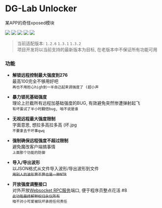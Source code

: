 # DG-Lab Unlocker
某APP的奇怪xposed模块

![](https://img.shields.io/badge/Module-Xposed-green?style=for-the-badge&logo=Android&logoColor=white) ![](https://img.shields.io/github/license/SakuraKoi/DgLabUnlocker?style=for-the-badge) ![](https://img.shields.io/github/languages/top/SakuraKoi/DgLabUnlocker?style=for-the-badge) ![](https://img.shields.io/github/downloads/SakuraKoi/DgLabUnlocker/total?style=for-the-badge) ![](https://img.shields.io/github/v/release/SakuraKoi/DgLabUnlocker?style=for-the-badge)

> 当前适配版本: `1.2.6` `1.3.1` `1.3.2`\
> 项目开发将以当前支持的最新版本为目标, 在老版本中不保证所有功能可用

### 功能

- **解锁远程控制最大强度到276**\
最高100完全不够用好吧\
`再也不用担心high到一半自己起来调强度了 (超小声`

- **暴力锁死基础强度**\
理论上拦截所有远程加基础强度的BUG, 有效避免突然惨遭弹射起飞\
`有坏蛋试了半小时翻倍bug, 咱不说是谁`

- **无视远程最大强度限制**\
字面意思, 想拉多高拉多高 (坏.jpg\
`不要拿去干坏事qwq`

- **强制确保远程强度不超过限制**\
  避免魔改客户端搞事情\
  `上面那个功能的防御`
  
- **导入/导出波形**\
  以JSON格式从文件导入波形/导出波形到文件\
  <strike>`用别人的波形算不算也是一种NTR`</strike>

- **开放强度调整接口**\
  对外开放[Websocket RPC服务](https://github.com/SakuraKoi/DgLabUnlocker/wiki/Websocket-RPC-Spec)端口, 便于程序员整点花活 #8\
  <strike>`此功能最终解释权归永仪所有`</strike>\
  `咱不对小可爱被玩坏承担任何责任`
